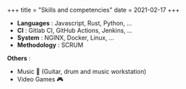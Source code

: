 +++
title = "Skills and competencies"
date = 2021-02-17
+++

- **Languages** : Javascript, Rust, Python, ...
- **CI** : Gitlab CI, GitHub Actions, Jenkins, ...
- **System** : NGINX, Docker, Linux, ...
- **Methodology** : SCRUM

**Others** :

- Music 🎵 (Guitar, drum and music workstation)
- Video Games 🎮